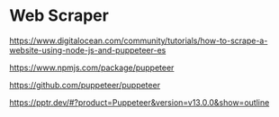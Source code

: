 # Web Scraper

https://www.digitalocean.com/community/tutorials/how-to-scrape-a-website-using-node-js-and-puppeteer-es

https://www.npmjs.com/package/puppeteer

https://github.com/puppeteer/puppeteer

https://pptr.dev/#?product=Puppeteer&version=v13.0.0&show=outline